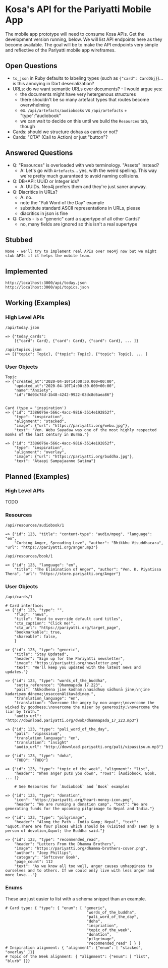 # Kosa's API for the Pariyatti Mobile App #

The mobile app prototype will need to consume Kosa APIs. Get the development version running, below. 
We will list API endpoints here as they become available. The goal will be to make the API endpoints very 
simple and reflective of the Pariyatti mobile app wireframes.

## Open Questions ##

- `to_json` in Ruby defaults to labeling types (such as `{"card": CardObj}`)... is this annoying in Dart deserialization?
- URLs: do we want semantic URLs over documents? - I would argue yes:
  - the documents might have very hetergenous structures
  - there shouldn't be so many artefact types that routes become overwhelming
  - ex. `/api/artefacts/audiobooks` vs `/api/artefacts` + "type":"audiobook"
  - we can wait to decide on this until we build the `Resources` tab, though
- Cards: should we structure dohas as cards or not?
- Cards: "CTA" (Call to Action) or just "button"?

## Answered Questions ##

- Q: "Resources" is overloaded with web terminology. "Assets" instead?
  - A: Let's go with `Artefacts`... yes, with the weird spelling. This way we're pretty much guaranteed to avoid naming collisions.
- Q: DB+API: UUID or Integer ids?
  - A: UUIDs. Neo4j prefers them and they're just saner anyway.
- Q: Diacritics in URLs?
  - A: no.
  - note the "Pali Word of the Day" example
  - substitute standard ASCII representations in URLs, please
  - diacritics in json is fine
- Q: Cards - is a "generic" card a supertype of all other Cards?
  - no, many fields are ignored so this isn't a real supertype

## Stubbed ##

```
None - we'll try to implement real APIs over neo4j now but we might stub APIs if it helps the mobile team.
```

## Implemented ##

```
http://localhost:3000/api/today.json
http://localhost:3000/api/topics.json
```

## Working (Examples) ##

### High Level APIs ###

```
/api/today.json

=> {"today_cards":
    [{"card": Card}, {"card": Card}, {"card": Card}, ... ]}

/api/topics.json
=> [{"topic": Topic}, {"topic": Topic}, {"topic": Topic}, ... ]
```

### User Objects ###

```
Topic
=> {"created_at":"2020-04-10T14:00:30.000+00:00",
    "updated_at":"2020-04-10T14:00:30.000+00:00",
    "name":"Anxiety",
    "id":"0d03c74d-1b48-4242-9922-03dc8d6aea86"}


Card (type = 'inspiration')
=> {"id": "3386076e-566c-4acc-9816-3514e192852f",
    "type": "inspiration", 
    "alignment": "stacked", 
    "image": {"url": "https://pariyatti.org/webu.jpg"},
    "text": "Ven. Webu Sayadaw was one of the most highly respected monks of the last century in Burma."}

=> {"id": "3386076e-566c-4acc-9816-3514e192852f", 
    "type": "inspiration", 
    "alignment": "overlay", 
    "image": {"url": "https://pariyatti.org/buddha.jpg"}, 
    "text": "Ataapi Sampajaanno Satima"}
```

## Planned (Examples) ##

### High Level APIs ###

TODO

### Resources ###

```
/api/resources/audiobook/1

=> {"id": 123, "title": "content-type": "audio/mpeg", "language": "en", 
    "Curbing Anger, Spreading Love", "author": "Bhikkhu Visuddhacara", "url": "https://pariyatti.org/anger.mp3"}

/api/resources/book/1

=> {"id": 123, "language": "en", 
    "title": "The Elimination of Anger", "author": "Ven. K. Piyatissa Thera", "url": "https://store.pariyatti.org/Anger"}
```

### User Objects ###

```
/api/cards/1

# Card interface:
=> {"id": 123, "type": "", 
    "flag": "news",
    "title": "Used to override default card titles",
    "cta_caption": "Click me!",
    "cta_url": "https://pariyatti.org/target_page",
    "bookmarkable": true,
    "shareable": false,
    }

=> {"id": 123, "type": "generic",  
    "title": "Stay Updated", 
    "header": "Sign up for the Pariyatti newsletter", 
    "image": "https://pariyatti.org/newsletter.png",
    "text": "We'll keep you updated with the latest news and updates."}

=> {"id": 123, "type": "words_of_the_buddha",  
    "sutta_reference": "Dhammapada 17.223", 
    "pali": "Akkodhena jine kodhaṃ;\nasādhuṃ sādhunā jine;\njine kadariyaṃ dānena;\nsaccenālikavādinaṃ.", 
    "translation_language": "en",
    "translation": "Overcome the angry by non-anger;\novercome the wicked by goodness;\novercome the miser by generosity;\novercome the liar by truth."
    "audio_url": "http://download.pariyatti.org/dwob/dhammapada_17_223.mp3"}

=> {"id": 123, "type": "pali_word_of_the_day",  
    "pali": "vipassisuṃ", 
    "translation_language": "en",
    "translation": "insight"
    "audio_url": "http://download.pariyatti.org/pali/vipassisu.m.mp3"}

=> {"id": 123, "type": "doha",
    "TODO": "TODO"}

=> {"id": 123, "type": "topic_of_the_week", "alignment": "list", 
    "header": "When anger puts you down", "rows": [Audiobook, Book, ... ]}

    # See Resources for `Audiobook` and `Book` examples

=> {"id": 123, "type": "donation", 
    "icon": "https://pariyatti.org/heart-money-icon.png", 
    "header": "We are running a donation camp", "text": "We are generating funds for the upcoming pilgrimage to Nepal and India."}

=> {"id": 123, "type": "pilgrimage", 
    "header": "Along the Path - India &amp; Nepal", "text": "&quot;There are four places which should be (visited and) seen by a person of devotion,&quot; the Buddha said."}

=> {"id": 123, "type": "recommended_read", 
    "header": "Letters From the Dhamma Brothers",
    "image": "https://pariyatti.org/dhamma-brothers-cover.png", 
    "author": "Joey Phillips",
    "category": "Softcover Book",
    "page_count": 112
    "text": "As we know all too well, anger causes unhappiness to ourselves and to others. If we could only live with less anger and more love..."}

```

### Enums ###

These are just easier to list with a schema snippet than an example.

```
# Card type: { "type": { "enum": [ "generic",
                                    "words_of_the_buddha",
                                    "pali_word_of_the_day", 
                                    "doha", 
                                    "inspriation", 
                                    "topic_of_the_week", 
                                    "donation", 
                                    "pilgrimage", 
                                    "recommended_read" ] } }
# Inspiration alignment: { "alignment": {"enum": [ "stacked", "overlay" ]}}
# Topic of the Week alignment: { "alignment": {"enum": [ "list", "blurb" ]}}
```
